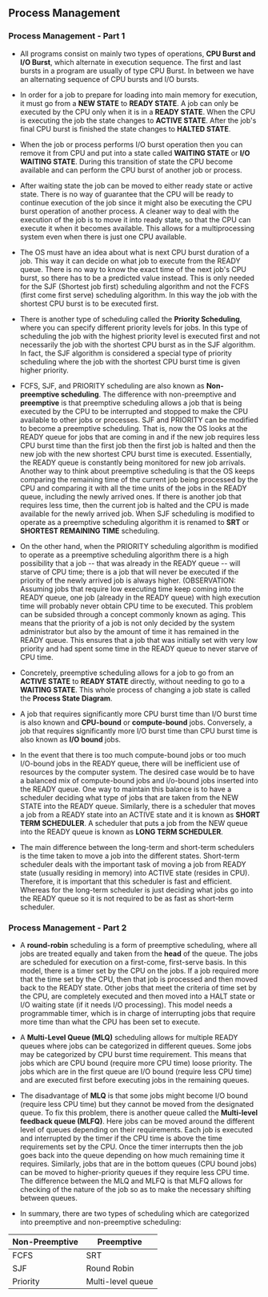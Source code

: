 ## Process Management

### Process Management - Part 1

- All programs consist on mainly two types of operations, **CPU Burst and I/O Burst**, which alternate in execution sequence. The first and last bursts in a program are usually of type CPU Burst. In between we have an alternating sequence of CPU bursts and I/O bursts. 


- In order for a job to prepare for loading into main memory for execution, it must go from a **NEW STATE** to **READY STATE**. A job can only be executed by the CPU only when it is in a **READY STATE**. When the CPU is executing the job the state changes to **ACTIVE STATE**. After the job's final CPU burst is finished the state changes to **HALTED STATE**.


- When the job or process performs I/O burst operation then you can remove it from CPU and put into a state called **WAITING STATE** or **I/O WAITING STATE**. During this transition of state the CPU become available and can perform the CPU burst of another job or process.


- After waiting state the job can be moved to either ready state or active state. There is no way of guarantee that the CPU will be ready to continue execution of the job since it might also be executing the CPU burst operation of another process. A cleaner way to deal with the execution of the job is to move it into ready state, so that the CPU can execute it when it becomes available. This allows for a multiprocessing system even when there is just one CPU available.


- The OS must have an idea about what is next CPU burst duration of a job. This way it can decide on what job to execute from the READY queue. There is no way to know the exact time of the next job's CPU burst, so there has to be a predicted value instead. This is only needed for the SJF (Shortest job first) scheduling algorithm and not the FCFS (first come first serve) scheduling algorithm. In this way the job with the shortest CPU burst is to be executed first.


- There is another type of scheduling called the **Priority Scheduling**, where you can specify different priority levels for jobs. In this type of scheduling the job with the highest priority level is executed first and not necessarily the job with the shortest CPU burst as in the SJF algorithm. In fact, the SJF algorithm is considered a special type of priority scheduling where the job with the shortest CPU burst time is given higher priority.


- FCFS, SJF, and PRIORITY scheduling are also known as **Non-preemptive scheduling**. The difference with non-preemptive and **preemptive** is that preemptive scheduling allows a job that is being executed by the CPU to be interrupted and stopped to make the CPU available to other jobs or processes. SJF and PRIORITY can be modified to become a preemptive scheduling. That is, now the OS looks at the READY queue for jobs that are coming in and if the new job requires less CPU burst time than the first job then the first job is halted and then the new job with the new shortest CPU burst time is executed. Essentially, the READY queue is constantly being monitored for new job arrivals. Another way to think about preemptive scheduling is that the OS keeps comparing the remaining time of the current job being processed by the CPU and comparing it with all the time units of the jobs in the READY queue, including the newly arrived ones. If there is another job that requires less time, then the current job is halted and the CPU is made available for the newly arrived job. When SJF scheduling is modified to operate as a preemptive scheduling algorithm it is renamed to **SRT** or **SHORTEST REMAINING TIME** scheduling. 


- On the other hand, when the PRIORITY scheduling algorithm is modified to operate as a preemptive scheduling algorithm there is a high possibility that a job -- that was already in the READY queue -- will starve of CPU time; there is a job that will never be executed if the priority of the newly arrived job is always higher. (OBSERVATION: Assuming jobs that require low executing time keep coming into the READY queue, one job (already in the READY queue) with high execution time will probably never obtain CPU time to be executed. This problem can be subsided through a concept commonly known as aging. This means that the priority of a job is not only decided by the system administrator but also by the amount of time it has remained in the READY queue. This ensures that a job that was initially set with very low priority and had spent some time in the READY queue to never starve of CPU time.


- Concretely, preemptive scheduling allows for a job to go from an **ACTIVE STATE** to **READY STATE** directly, without needing to go to a **WAITING STATE**. This whole process of changing a job state is called the **Process State Diagram**.


- A job that requires significantly more CPU burst time than I/O burst time is also known and **CPU-bound** or **compute-bound** jobs. Conversely, a job that requires significantly more I/O burst time than CPU burst time is also known as **I/O bound** jobs.


- In the event that there is too much compute-bound jobs or too much I/O-bound jobs in the READY queue, there will be inefficient use of resources by the computer system. The desired case would be to have a balanced mix of compute-bound jobs and i/o-bound jobs inserted into the READY queue. One way to maintain this balance is to have a scheduler deciding what type of jobs that are taken from the NEW STATE into the READY queue. Similarly, there is a scheduler that moves a job from a READY state into an ACTIVE state and it is known as **SHORT TERM SCHEDULER**. A scheduler that puts a job from the NEW queue into the READY queue is known as **LONG TERM SCHEDULER**.


- The main difference between the long-term and short-term schedulers is the time taken to move a job into the different states. Short-term scheduler deals with the important task of moving a job from READY state (usually residing in memory) into ACTIVE state (resides in CPU). Therefore, it is important that this scheduler is fast and efficient. Whereas for the long-term scheduler is just deciding what jobs go into the READY queue so it is not required to be as fast as short-term scheduler. 


### Process Management - Part 2


- A **round-robin** scheduling is a form of preemptive scheduling, where all jobs are treated equally and taken from the **head** of the queue. The jobs are scheduled for execution on a first-come, first-serve basis. In this model, there is a timer set by the CPU on the jobs. If a job required more that the time set by the CPU, then that job is processed and then moved back to the READY state. Other jobs that meet the criteria of time set by the CPU, are completely executed and then moved into a HALT state or I/O waiting state (if it needs I/O processing). This model needs a programmable timer, which is in charge of interrupting jobs that require more time than what the CPU has been set to execute. 


- A **Multi-Level Queue (MLQ)** scheduling allows for multiple READY queues where jobs can be categorized in different queues. Some jobs may be categorized by CPU burst time requirement. This means that jobs which are CPU bound (require more CPU time) loose priority. The jobs which are in the first queue are I/O bound (require less CPU time) and are executed first before executing jobs in the remaining queues. 


- The disadvantage of **MLQ** is that some jobs might become I/O bound (require less CPU time) but they cannot be moved from the designated queue. To fix this problem, there is another queue called the **Multi-level feedback queue (MLFQ)**. Here jobs can be moved around the different level of queues depending on their requirements. Each job is executed and interrupted by the timer if the CPU time is above the time requirements set by the CPU. Once the timer interrupts then the job goes back into the queue depending on how much remaining time it requires. Similarly, jobs that are in the bottom queues (CPU bound jobs) can be moved to higher-priority queues if they require less CPU time. The difference between the MLQ and MLFQ is that MLFQ allows for checking of the nature of the job so as to make the necessary shifting between queues. 


- In summary, there are two types of scheduling which are categorized into preemptive and non-preemptive scheduling:

| Non-Preemptive | Preemptive        |
|----------------|-------------------|
| FCFS           | SRT               |
| SJF            | Round Robin       |
| Priority       | Multi-level queue |


